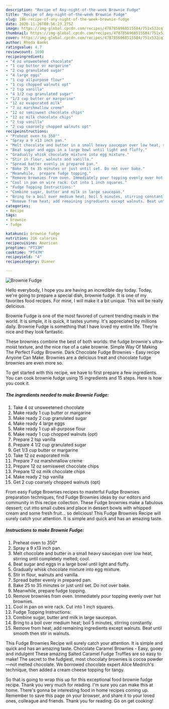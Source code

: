 ```yaml
---
description: "Recipe of Any-night-of-the-week Brownie Fudge"
title: "Recipe of Any-night-of-the-week Brownie Fudge"
slug: 186-recipe-of-any-night-of-the-week-brownie-fudge
date: 2020-11-26T08:56:23.275Z
image: https://img-global.cpcdn.com/recipes/4787856968515584/751x532cq70/brownie-fudge-recipe-main-photo.jpg
thumbnail: https://img-global.cpcdn.com/recipes/4787856968515584/751x532cq70/brownie-fudge-recipe-main-photo.jpg
cover: https://img-global.cpcdn.com/recipes/4787856968515584/751x532cq70/brownie-fudge-recipe-main-photo.jpg
author: Rhoda Banks
ratingvalue: 4.7
reviewcount: 1690
recipeingredient:
- "4 oz unsweetened chocolate"
- "1 cup butter or margarine"
- "2 cup granulated sugar"
- "4 large eggs"
- "1 cup allpurpose flour"
- "1 cup chopped walnuts opt"
- "2 tsp vanilla"
- "4 1/2 cup granulated sugar"
- "1/3 cup butter or margarine"
- "12 oz evaporated milk"
- "7 oz marshmallow creme"
- "12 oz semisweet chocolate chips"
- "12 oz milk chocolate chips"
- "2 tsp vanilla"
- "2 cup coarsely chopped walnuts opt"
recipeinstructions:
- "Preheat oven to 350°"
- "Spray a 9 x13 inch pan."
- "Melt chocolate and butter in a small heavy saucepan over low heat, stirring until completely melted; cool."
- "Beat sugar and eggs in a large bowl until light and fluffy."
- "Gradually whisk chocolate mixture into egg mixture."
- "Stir in flour, walnuts and vanilla."
- "Spread batter evenly in prepared pan."
- "Bake 25 to 35 minutes or just until set. Do not over bake."
- "Meanwhile,  prepare fudge topping."
- "Remove brownies from oven. Immediately pour topping evenly over hot brownies."
- "Cool in pan on wire rack. Cut into 1 inch squares."
- "Fudge Topping Instructions:"
- "Combine sugar, butter and milk in large saucepan."
- "Bring to a boil over medium heat; boil 5 minutes, stirring constantly."
- "Remove from heat; add remaining ingredients except walnuts. Beat until smooth then stir in walnuts."
categories:
- Recipe
tags:
- brownie
- fudge

katakunci: brownie fudge 
nutrition: 216 calories
recipecuisine: American
preptime: "PT33M"
cooktime: "PT47M"
recipeyield: "4"
recipecategory: Dinner

---
```



![Brownie Fudge](https://img-global.cpcdn.com/recipes/4787856968515584/751x532cq70/brownie-fudge-recipe-main-photo.jpg)

Hello everybody, I hope you are having an incredible day today. Today, we're going to prepare a special dish, brownie fudge. It is one of my favorites food recipes. For mine, I will make it a bit unique. This will be really delicious.

Brownie Fudge is one of the most favored of current trending meals in the world. It is simple, it is quick, it tastes yummy. It's appreciated by millions daily. Brownie Fudge is something that I have loved my entire life. They're nice and they look fantastic.

These brownies combine the best of both worlds: the fudge brownie&#39;s ultra-moist texture, and the nice rise of a cake brownie. Simple Way Of Making The Perfect Fudgy Brownie. Dark Chocolate Fudge Brownies - Easy recipe Anyone Can Make. Brownies are a delicious treat and chocolate fudge brownies are even more so.


To get started with this recipe, we have to first prepare a few ingredients. You can cook brownie fudge using 15 ingredients and 15 steps. Here is how you cook it.

<!--inarticleads1-->

##### The ingredients needed to make Brownie Fudge:

1. Take 4 oz unsweetened chocolate
1. Make ready 1 cup butter or margarine
1. Make ready 2 cup granulated sugar
1. Make ready 4 large eggs
1. Make ready 1 cup all-purpose flour
1. Make ready 1 cup chopped walnuts (opt)
1. Prepare 2 tsp vanilla
1. Prepare 4 1/2 cup granulated sugar
1. Get 1/3 cup butter or margarine
1. Take 12 oz evaporated milk
1. Prepare 7 oz marshmallow creme
1. Prepare 12 oz semisweet chocolate chips
1. Prepare 12 oz milk chocolate chips
1. Make ready 2 tsp vanilla
1. Get 2 cup coarsely chopped walnuts (opt)


From easy Fudge Brownies recipes to masterful Fudge Brownies preparation techniques, find Fudge Brownies ideas by our editors and community in this recipe collection. These Fudge brownies make a fabulous dessert; cut into small cubes and place in dessert bowls with whipped cream and some fresh fruit… so delicious! This Fudge Brownies Recipe will surely catch your attention. It is simple and quick and has an amazing taste. 

<!--inarticleads2-->

##### Instructions to make Brownie Fudge:

1. Preheat oven to 350°
1. Spray a 9 x13 inch pan.
1. Melt chocolate and butter in a small heavy saucepan over low heat, stirring until completely melted; cool.
1. Beat sugar and eggs in a large bowl until light and fluffy.
1. Gradually whisk chocolate mixture into egg mixture.
1. Stir in flour, walnuts and vanilla.
1. Spread batter evenly in prepared pan.
1. Bake 25 to 35 minutes or just until set. Do not over bake.
1. Meanwhile,  prepare fudge topping.
1. Remove brownies from oven. Immediately pour topping evenly over hot brownies.
1. Cool in pan on wire rack. Cut into 1 inch squares.
1. Fudge Topping Instructions:
1. Combine sugar, butter and milk in large saucepan.
1. Bring to a boil over medium heat; boil 5 minutes, stirring constantly.
1. Remove from heat; add remaining ingredients except walnuts. Beat until smooth then stir in walnuts.


This Fudge Brownies Recipe will surely catch your attention. It is simple and quick and has an amazing taste. Chocolate Caramel Brownies - Easy, gooey and indulgent These amazing Salted Caramel Fudge Truffles are so easy to make! The secret to the fudgiest, most chocolaty brownies is cocoa powder—not melted chocolate. We borrowed chocolate expert Alice Medrich&#39;s technique, then added a cream cheese topping for tangy. 

So that is going to wrap this up for this exceptional food brownie fudge recipe. Thank you very much for reading. I'm sure you can make this at home. There's gonna be interesting food in home recipes coming up. Remember to save this page on your browser, and share it to your loved ones, colleague and friends. Thank you for reading. Go on get cooking!
